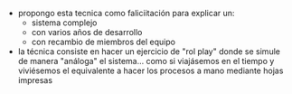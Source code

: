 - propongo esta tecnica como faliciitación para explicar un:
	- sistema complejo
	- con varios años de desarrollo
	- con recambio de miembros del equipo
- la técnica consiste en hacer un ejercicio de "rol play" donde se simule de manera "análoga" el sistema... como si viajásemos en el tiempo y viviésemos el equivalente a hacer los procesos a mano mediante hojas impresas